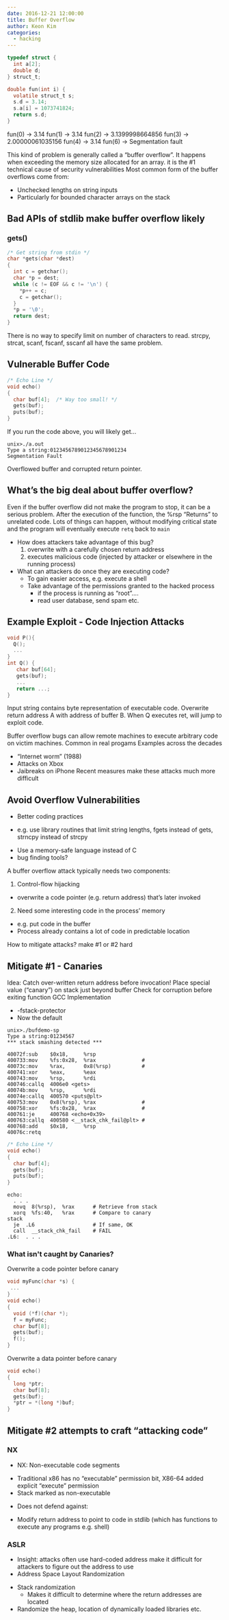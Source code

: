 ```yaml
---
date: 2016-12-21 12:00:00
title: Buffer Overflow
author: Keon Kim
categories:
  - hacking
---
```




```c
typedef struct {
  int a[2];
  double d;
} struct_t;

double fun(int i) {
  volatile struct_t s;
  s.d = 3.14;
  s.a[i] = 1073741824;
  return s.d;
}
```

fun(0)  -> 3.14
fun(1)  -> 3.14
fun(2)  -> 3.1399998664856
fun(3)  -> 2.00000061035156
fun(4)  -> 3.14
fun(6)  -> Segmentation fault

This kind of problem is generally called a “buffer overflow”. It happens when exceeding the memory size allocated for an array. it is the #1 technical cause of security vulnerabilities Most common form of the buffer overflows come from:
 - Unchecked lengths on string inputs
 - Particularly for bounded character arrays on the stack

<!--more-->

## Bad APIs of stdlib make buffer overflow likely

### gets()
```c
/* Get string from stdin */
char *gets(char *dest)
{
  int c = getchar();
  char *p = dest;
  while (c != EOF && c != '\n') {
    *p++ = c;
    c = getchar();
  }
  *p = '\0';
  return dest;
}
```
There is no way to specify limit on number of characters to read. strcpy, strcat, scanf, fscanf, sscanf all have the same problem.

## Vulnerable Buffer Code
```c
/* Echo Line */
void echo()
{
  char buf[4];  /* Way too small! */
  gets(buf);
  puts(buf);
}
```
If you run the code above, you will likely get...
```
unix>./a.out
Type a string:0123456789012345678901234
Segmentation Fault
```

Overflowed buffer and corrupted return pointer.

## What’s the big deal about buffer overflow?

Even if the buffer overflow did not make the program to stop, it can be a serious problem.
After the execution of the function, the %rsp “Returns” to unrelated code.
Lots of things can happen, without modifying critical state and the program will eventually execute `retq` back to `main`

* How does attackers take advantage of this bug?
  1. overwrite with a carefully chosen return address
  2. executes malicious code (injected by attacker or elsewhere in the running process)
* What can attackers do once they are executing code?
  - To gain easier access, e.g. execute a shell
  - Take advantage of the permissions granted to the hacked process
    + if the process is running as “root”....
    + read user database, send spam etc.

## Example Exploit - Code Injection Attacks

```c
void P(){
  Q();
  ...
}
int Q() {
   char buf[64];
   gets(buf);
   ...
   return ...;
}
```

Input string contains byte representation of executable code.
Overwrite return address A with address of buffer B.
When Q executes ret, will jump to exploit code.

Buffer overflow bugs can allow remote machines to execute arbitrary code on victim machines.
Common in real progams
Examples across the decades
 - “Internet worm” (1988)
 - Attacks on Xbox
 - Jaibreaks on iPhone
Recent measures make these attacks much more difficult


## Avoid Overflow Vulnerabilities

* Better coding practices
 - e.g. use library routines that limit string lengths, fgets instead of gets, strncpy instead of strcpy
* Use a memory-safe language instead of C
* bug finding tools?

A buffer overflow attack typically needs two components:

1. Control-flow hijacking
 - overwrite a code pointer (e.g. return address) that’s later invoked
2. Need some interesting code in the process’ memory
 - e.g. put code in the buffer
 - Process already contains a lot of code in predictable location

How to mitigate attacks? make #1 or #2 hard

## Mitigate #1 - Canaries

Idea: Catch over-written return address before invocation!
Place special value (“canary”) on stack just beyond buffer
Check for corruption before exiting function
GCC Implementation
 -  -fstack-protector
 -  Now the default

```
unix>./bufdemo-sp
Type a string:01234567
*** stack smashing detected ***
```

```
40072f:sub    $0x18,     %rsp
400733:mov    %fs:0x28,  %rax               #
40073c:mov    %rax,      0x8(%rsp)          #
400741:xor    %eax,      %eax
400743:mov    %rsp,      %rdi
400746:callq  4006e0 <gets>
40074b:mov    %rsp,      %rdi
40074e:callq  400570 <puts@plt>
400753:mov    0x8(%rsp), %rax               #
400758:xor    %fs:0x28,  %rax               #
400761:je     400768 <echo+0x39>
400763:callq  400580 <__stack_chk_fail@plt> #
400768:add    $0x18,     %rsp
40076c:retq 
```
```c
/* Echo Line */
void echo()
{
  char buf[4]; 
  gets(buf);
  puts(buf);
}
```
```
echo:
  . . .
  movq  8(%rsp),  %rax      # Retrieve from stack
  xorq  %fs:40,   %rax      # Compare to canary
stack
  je  .L6                   # If same, OK
  call  __stack_chk_fail    # FAIL
.L6:  . . .
```

### What isn't caught by Canaries?

Overwrite a code pointer before canary

```c
void myFunc(char *s) {
 ...
}
void echo()
{
  void (*f)(char *);
  f = myFunc;
  char buf[8]; 
  gets(buf);
  f();
}
```

Overwrite a data pointer before canary
```c
void echo()
{
  long *ptr;
  char buf[8];
  gets(buf); 
  *ptr = *(long *)buf;
}
```

## Mitigate #2 attempts to craft “attacking code”

### NX
* NX: Non-executable code segments
 - Traditional x86 has no “executable” permission bit, X86-64 added  explicit “execute” permission
 - Stack marked as non-executable
* Does not defend against:
 - Modify return address to point to code in stdlib (which has functions to execute any programs e.g. shell)

### ASLR
* Insight: attacks often use hard-coded address make it difficult for attackers to figure out the address to use
* Address Space Layout Randomization
 - Stack randomization
   + Makes it difficult to determine where the return addresses are located
 - Randomize the heap, location of dynamically loaded libraries etc.


